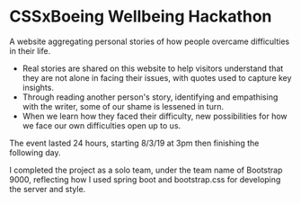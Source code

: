# CSSxBoeing Wellbeing Hackathon

A website aggregating personal stories of how people overcame difficulties in their life.

* Real stories are shared on this website to help visitors understand that they are not alone in facing their issues, with quotes used to capture key insights. 
* Through reading another person's story, identifying and empathising with the writer, some of our shame is lessened in turn.
* When we learn how they faced their difficulty, new possibilities for how we face our own difficulties open up to us. 

The event lasted 24 hours, starting 8/3/19 at 3pm then finishing the following day.

I completed the project as a solo team, under the team name of Bootstrap 9000, reflecting how I used spring boot and bootstrap.css for developing the server and style.
